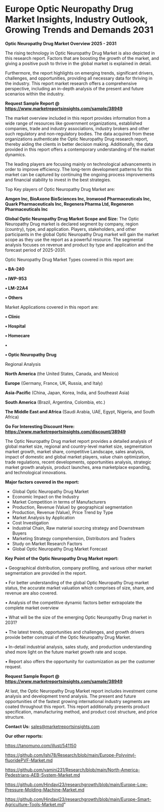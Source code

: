 # Europe Optic Neuropathy Drug Market Insights, Industry Outlook, Growing Trends and Demands 2031

<Strong> Optic Neuropathy Drug Market Overview 2025 - 2031</strong>

The rising technology in Optic Neuropathy Drug Market is also depicted in this research report. Factors that are boosting the growth of the market, and giving a positive push to thrive in the global market is explained in detail.

Furthermore, the report highlights on emerging trends, significant drivers, challenges, and opportunities, providing all necessary data for thriving in the industry. This report market research offers a comprehensive perspective, including an in-depth analysis of the present and future scenarios within the industry.

<strong>Request Sample Report @ <a href=https://www.marketreportsinsights.com/sample/38949>https://www.marketreportsinsights.com/sample/38949</a></strong>

The market overview included in this report provides information from a wide range of resources like government organizations, established companies, trade and industry associations, industry brokers and other such regulatory and non-regulatory bodies. The data acquired from these organizations authenticate the Optic Neuropathy Drug research report, thereby aiding the clients in better decision making. Additionally, the data provided in this report offers a contemporary understanding of the market dynamics.

The leading players are focusing mainly on technological advancements in order to improve efficiency. The long-term development patterns for this market can be captured by continuing the ongoing process improvements and financial stability to invest in the best strategies.

Top Key players of Optic Neuropathy Drug Market are:

<strong>Amgen Inc, BioAxone BioSciences Inc, Ironwood Pharmaceuticals Inc, Quark Pharmaceuticals Inc, Regenera Pharma Ltd, Regeneron Pharmaceuticals Inc</strong>

<strong><b>Global Optic Neuropathy Drug Market Scope and Size:</b></strong>
The Optic Neuropathy Drug market is declared segment by company, region (country), type, and application. Players, stakeholders, and other participants in the global Optic Neuropathy Drug market will gain the market scope as they use the report as a powerful resource. The segmental analysis focuses on revenue and product by type and application and the forecast period of 2025-2031.

Optic Neuropathy Drug Market Types covered in this report are:

<strong>•  BA-240

•  IWP-953

•  LM-22A4

•  Others</strong>

Market Applications covered in this report are:

<strong>•  Clinic

•  Hospital

•  Homecare

•  

•  Optic Neuropathy Drug</strong> 

Regional Analysis

<strong>North America</strong> (the United States, Canada, and Mexico)

<strong>Europe</strong> (Germany, France, UK, Russia, and Italy)

<strong>Asia-Pacific</strong> (China, Japan, Korea, India, and Southeast Asia)

<strong>South America</strong> (Brazil, Argentina, Colombia, etc.)

<strong>The Middle East and Africa</strong> (Saudi Arabia, UAE, Egypt, Nigeria, and South Africa)

<strong>Go For Interesting Discount Here: <a href=https://www.marketreportsinsights.com/discount/38949>https://www.marketreportsinsights.com/discount/38949</a></strong>

The Optic Neuropathy Drug market report provides a detailed analysis of global market size, regional and country-level market size, segmentation market growth, market share, competitive Landscape, sales analysis, impact of domestic and global market players, value chain optimization, trade regulations, recent developments, opportunities analysis, strategic market growth analysis, product launches, area marketplace expanding, and technological innovations.

<strong><b>Major factors covered in the report:</b></strong>
<ul>
  <li>Global Optic Neuropathy Drug Market </li>
  <li>Economic Impact on the Industry</li>
  <li>Market Competition in terms of Manufacturers</li>
  <li>Production, Revenue (Value) by geographical segmentation</li>
  <li>Production, Revenue (Value), Price Trend by Type</li>
  <li>Market Analysis by Application</li>
  <li>Cost Investigation</li>
  <li>Industrial Chain, Raw material sourcing strategy and Downstream Buyers</li>
  <li>Marketing Strategy comprehension, Distributors and Traders</li>
  <li>Study on Market Research Factors</li>
  <li>Global Optic Neuropathy Drug Market Forecast</li>
</ul>

<strong><b>Key Point of the Optic Neuropathy Drug Market report:</b></strong>

• Geographical distribution, company profiling, and various other market segmentation are provided in the report.

• For better understanding of the global Optic Neuropathy Drug market status, the accurate market valuation which comprises of size, share, and revenue are also covered.

• Analysis of the competitive dynamic factors better extrapolate the complete market overview

• What will be the size of the emerging Optic Neuropathy Drug market in 2031?

• The latest trends, opportunities and challenges, and growth drivers provide better construal of the Optic Neuropathy Drug Market.

• In-detail industrial analysis, sales study, and production understanding shed more light on the future market growth rate and scope.

• Report also offers the opportunity for customization as per the customer request.

<strong>Request Sample Report @ <a href=https://www.marketreportsinsights.com/sample/38949>https://www.marketreportsinsights.com/sample/38949</a></strong>

At last, the Optic Neuropathy Drug Market report includes investment come analysis and development trend analysis. The present and future opportunities of the fastest growing international industry segments are coated throughout this report. This report additionally presents product specification, manufacturing method, and product cost structure, and price structure.

<strong>Contact Us:</strong>
sales@marketreportsinsights.com

<strong>Our other reports:</strong>

<a href=https://tanomuno.com/illust/541150>https://tanomuno.com/illust/541150</a>

<a href=https://github.com/Ishi78/Research/blob/main/Europe-Polyvinyl-fluoridePVF-Market.md>https://github.com/Ishi78/Research/blob/main/Europe-Polyvinyl-fluoridePVF-Market.md</a>

<a href=https://github.com/yamini231/Research/blob/main/North-America-Pedestrians-AEB-System-Market.md>https://github.com/yamini231/Research/blob/main/North-America-Pedestrians-AEB-System-Market.md</a>

<a href=https://github.com/Hindavi23/researchgrowth/blob/main/Europe-Low-Pressure-Molding-Machine-Market.md>https://github.com/Hindavi23/researchgrowth/blob/main/Europe-Low-Pressure-Molding-Machine-Market.md</a>

<a href=https://github.com/Hindavi23/researchgrowth/blob/main/Europe-Smart-Agriculture-Tools-Market.md>https://github.com/Hindavi23/researchgrowth/blob/main/Europe-Smart-Agriculture-Tools-Market.md</a>"
